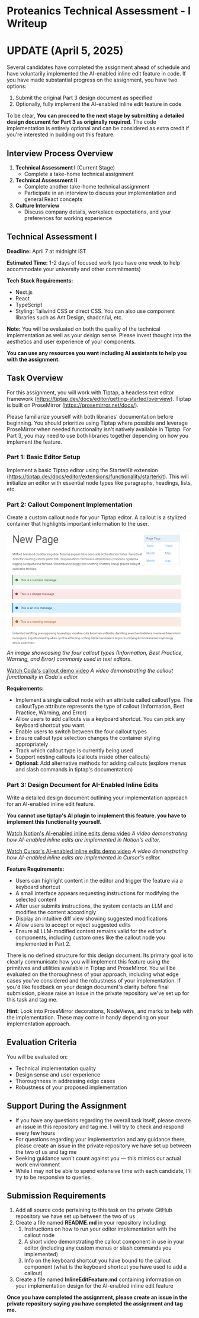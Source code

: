 # Proteanics Technical Assessment - I Writeup

# UPDATE (April 5, 2025)

Several candidates have completed the assignment ahead of schedule and have voluntarily implemented the AI-enabled inline edit feature in code. If you have made substantial progress on the assignment, you have two options:

1. Submit the original Part 3 design document as specified
2. Optionally, fully implement the AI-enabled inline edit feature in code

To be clear, **You can proceed to the next stage by submitting a detailed design document for Part 3 as originally required**. The code implementation is entirely optional and can be considered as extra credit if you're interested in building out this feature.

## Interview Process Overview

1. **Technical Assessment I** (Current Stage)
   - Complete a take-home technical assignment
2. **Technical Assessment II**
   - Complete another take-home technical assignment
   - Participate in an interview to discuss your implementation and general React concepts
3. **Culture Interview**
   - Discuss company details, workplace expectations, and your preferences for working experience

## Technical Assessment I

**Deadline:** April 7 at midnight IST

**Estimated Time:** 1-2 days of focused work (you have one week to help accommodate your university and other commitments)

**Tech Stack Requirements:**

- Next.js
- React
- TypeScript
- Styling: Tailwind CSS or direct CSS. You can also use component libraries such as Ant Design, shadcn/ui, etc.

**Note:** You will be evaluated on both the quality of the technical implementation as well as your design sense. Please invest thought into the aesthetics and user experience of your components.

**You can use any resources you want including AI assistants to help you with the assignment.**

## Task Overview

For this assignment, you will work with Tiptap, a headless text editor framework (https://tiptap.dev/docs/editor/getting-started/overview). Tiptap is built on ProseMirror (https://prosemirror.net/docs/).

Please familiarize yourself with both libraries' documentation before beginning. You should prioritize using Tiptap where possible and leverage ProseMirror when needed functionality isn't natively available in Tiptap. For Part 3, you may need to use both libraries together depending on how you implement the feature.

### Part 1: Basic Editor Setup

Implement a basic Tiptap editor using the StarterKit extension (https://tiptap.dev/docs/editor/extensions/functionality/starterkit). This will initialize an editor with essential node types like paragraphs, headings, lists, etc.

### Part 2: Callout Component Implementation

Create a custom callout node for your Tiptap editor. A callout is a stylized container that highlights important information to the user.

![Callout Examples](./assets/callout_examples.png)
_An image showcasing the four callout types (Information, Best Practice, Warning, and Error) commonly used in text editors._

[Watch Coda's callout demo video](./assets/coda_callout_recording.mp4)
_A video demonstrating the callout functionality in Coda's editor._

**Requirements:**

- Implement a single callout node with an attribute called calloutType. The calloutType attribute represents the type of callout (Information, Best Practice, Warning, and Error)
- Allow users to add callouts via a keyboard shortcut. You can pick any keyboard shortcut you want.
- Enable users to switch between the four callout types
- Ensure callout type selection changes the container styling appropriately
- Track which callout type is currently being used
- Support nesting callouts (callouts inside other callouts)
- **Optional:** Add alternative methods for adding callouts (explore menus and slash commands in tiptap's documentation)

### Part 3: Design Document for AI-Enabled Inline Edits

Write a detailed design document outlining your implementation approach for an AI-enabled inline edit feature.

**You cannot use tiptap's AI plugin to implement this feature. you have to implement this functionality yourself.**

[Watch Notion's AI-enabled inline edits demo video](./assets/notion_inline_edit_recording.mp4)
_A video demonstrating how AI-enabled inline edits are implemented in Notion's editor._

[Watch Cursor's AI-enabled inline edits demo video](./assets/cursor_inline_edit_recording.mp4)
_A video demonstrating how AI-enabled inline edits are implemented in Cursor's editor._

**Feature Requirements:**

- Users can highlight content in the editor and trigger the feature via a keyboard shortcut
- A small interface appears requesting instructions for modifying the selected content
- After user submits instructions, the system contacts an LLM and modifies the content accordingly
- Display an intuitive diff view showing suggested modifications
- Allow users to accept or reject suggested edits
- Ensure all LLM-modified content remains valid for the editor's components, including custom ones like the callout node
  you implemented in Part 2.

There is no defined structure for this design document. Its primary goal is to clearly communicate how you will implement this feature using the primitives and utilities available in Tiptap and ProseMirror. You will be evaluated on the thoroughness of your approach, including what edge cases you've considered and the robustness of your implementation.
If you'd like feedback on your design document's clarity before final submission, please raise an issue in the private repository we've set up for this task and tag me.

**Hint:** Look into ProseMirror decorations, NodeViews, and marks to help with the implementation. These may come in handy depending on your implementation approach.

## Evaluation Criteria

You will be evaluated on:

- Technical implementation quality
- Design sense and user experience
- Thoroughness in addressing edge cases
- Robustness of your proposed implementation

## Support During the Assignment

- If you have any questions regarding the overall task itself, please create an issue in this repository and tag me. I will try to check and respond every few hours
- For questions regarding your implementation and any guidance there, please create an issue in the private repository we have set up between the two of us and tag me
- Seeking guidance won't count against you — this mimics our actual work environment
- While I may not be able to spend extensive time with each candidate, I'll try to be responsive to queries.

## Submission Requirements

1. Add all source code pertaining to this task on the private GitHub repository we have set up between the two of us
2. Create a file named **README.md** in your repository including:
   1. Instructions on how to run your editor implementation with the callout node
   2. A short video demonstrating the callout component in use in your editor (including any custom menus or slash commands you implemented)
   3. Info on the keyboard shortcut you have bound to the callout component (what is the keyboard shortcut you have used to add a callout)
3. Create a file named **InlineEditFeature.md** containing information on your implementation design for the AI-enabled inline edit feature

**Once you have completed the assignment, please create an issue in the private repository saying you have completed the assignment and tag me.**
